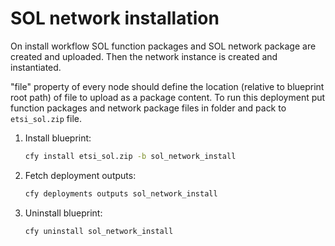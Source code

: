 # SOL network installation

On install workflow SOL function packages and SOL network package are created and uploaded.
Then the network instance is created and instantiated.

"file" property of every node should define the location (relative to blueprint root path) of file 
to upload as a package content.
To run this deployment put function packages and network package files in folder and pack to `etsi_sol.zip` file.

1. Install blueprint:

    ```bash
    cfy install etsi_sol.zip -b sol_network_install
    ```

2. Fetch deployment outputs:

    ```bash
    cfy deployments outputs sol_network_install
    ```

3. Uninstall blueprint:

    ```bash
    cfy uninstall sol_network_install
    ```

